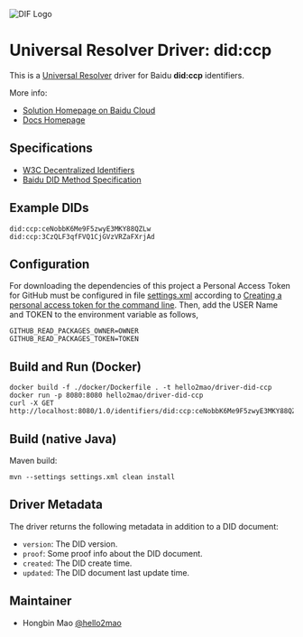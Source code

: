 ![DIF Logo](https://raw.githubusercontent.com/decentralized-identity/universal-resolver/master/docs/logo-dif.png)

# Universal Resolver Driver: did:ccp

This is a [Universal Resolver](https://github.com/decentralized-identity/universal-resolver/) driver for Baidu **did:ccp** identifiers.

More info: 

- [Solution Homepage on Baidu Cloud](https://cloud.baidu.com/solution/digitalIdentity.html)
- [Docs Homepage](https://did.baidu.com)

## Specifications

* [W3C Decentralized Identifiers](https://w3c.github.io/did-core/)
* [Baidu DID Method Specification](https://did.baidu.com/did-spec/)

## Example DIDs

```
did:ccp:ceNobbK6Me9F5zwyE3MKY88QZLw
did:ccp:3CzQLF3qfFVQ1CjGVzVRZaFXrjAd
```
## Configuration
For downloading the dependencies of this project a Personal Access Token for GitHub must be configured in file [settings.xml](https://github.com/decentralized-identity/uni-resolver-driver-did-ccp/blob/release-0.1.x/settings.xml) according to [Creating a personal access token for the command line](https://help.github.com/en/github/authenticating-to-github/creating-a-personal-access-token-for-the-command-line).
Then, add the USER Name and TOKEN to the environment variable as follows,

    GITHUB_READ_PACKAGES_OWNER=OWNER
    GITHUB_READ_PACKAGES_TOKEN=TOKEN
## Build and Run (Docker)

```
docker build -f ./docker/Dockerfile . -t hello2mao/driver-did-ccp
docker run -p 8080:8080 hello2mao/driver-did-ccp
curl -X GET http://localhost:8080/1.0/identifiers/did:ccp:ceNobbK6Me9F5zwyE3MKY88QZLw
```

## Build (native Java)

Maven build:

	mvn --settings settings.xml clean install


## Driver Metadata

The driver returns the following metadata in addition to a DID document:

* `version`: The DID version.
* `proof`: Some proof info about the DID document.
* `created`: The DID create time.
* `updated`: The DID document last update time.

## Maintainer

- Hongbin Mao [@hello2mao](https://github.com/hello2mao)

